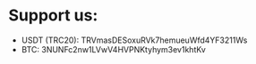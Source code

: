 # Support us:

- USDT (TRC20): TRVmasDESoxuRVk7hemueuWfd4YF3211Ws
- BTC: 3NUNFc2nw1LVwV4HVPNKtyhym3ev1khtKv
